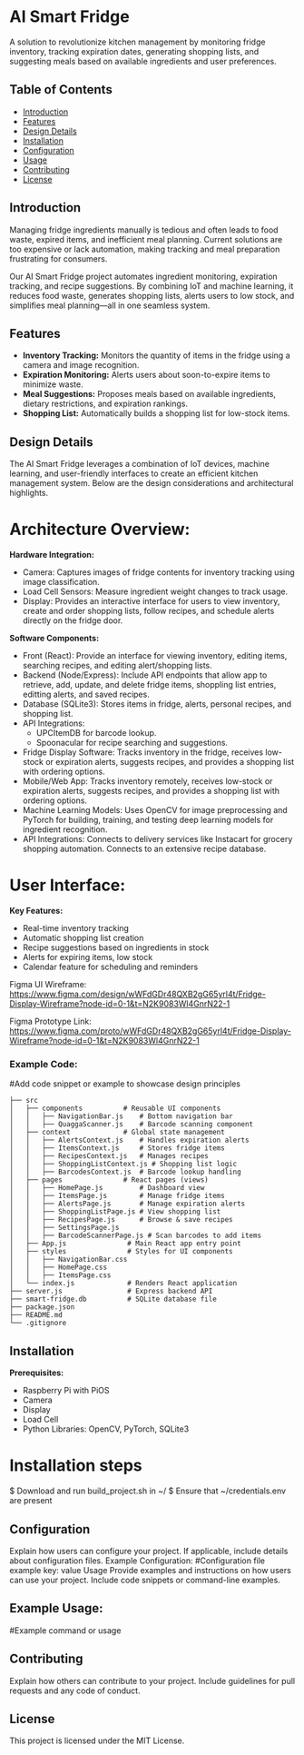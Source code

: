 # AI Smart Fridge
A solution to revolutionize kitchen management by monitoring fridge inventory, tracking 
expiration dates, generating shopping lists, and suggesting meals based on available 
ingredients and user preferences.


## Table of Contents
- [Introduction](#introduction)
- [Features](#features)
- [Design Details](#design-details)
- [Installation](#installation)
- [Configuration](#configuration)
- [Usage](#usage)
- [Contributing](#contributing)
- [License](#license)


## Introduction

Managing fridge ingredients manually is tedious and often leads to food waste, 
expired items, and inefficient meal planning. Current solutions are too expensive or 
lack automation, making tracking and meal preparation frustrating for consumers.

Our AI Smart Fridge project automates ingredient monitoring, expiration 
tracking, and recipe suggestions. By combining IoT and machine learning, it reduces 
food waste, generates shopping lists, alerts users to low stock, and simplifies meal 
planning—all in one seamless system.


## Features
- **Inventory Tracking:** Monitors the quantity of items in the fridge using a camera and image recognition.
- **Expiration Monitoring:** Alerts users about soon-to-expire items to minimize waste.
- **Meal Suggestions:** Proposes meals based on available ingredients, dietary restrictions, and expiration rankings.
- **Shopping List:** Automatically builds a shopping list for low-stock items.


## Design Details
The AI Smart Fridge leverages a combination of IoT devices, machine learning, and user-friendly interfaces to 
create an efficient kitchen management system. Below are the design considerations and architectural highlights.

# Architecture Overview:
**Hardware Integration:**
- Camera: Captures images of fridge contents for inventory tracking using image classification.
- Load Cell Sensors: Measure ingredient weight changes to track usage.
- Display: Provides an interactive interface for users to view inventory, create and order shopping lists, follow recipes, and schedule alerts directly on the fridge door.
  
**Software Components:**
- Front (React): Provide an interface for viewing inventory, editing items, searching recipes, and editing alert/shopping lists.
- Backend (Node/Express): Include API endpoints that allow app to retrieve, add, update, and delete fridge items, shoppling list entries, editting alerts, and saved recipes.
- Database (SQLite3): Stores items in fridge, alerts, personal recipes, and shopping list. 
- API Integrations:
  - UPCItemDB for barcode lookup.
  - Spoonacular for recipe searching and suggestions.
- Fridge Display Software: Tracks inventory in the fridge, receives low-stock or expiration alerts, suggests recipes, and provides a shopping list with ordering options.
- Mobile/Web App: Tracks inventory remotely, receives low-stock or expiration alerts, suggests recipes, and provides a shopping list with ordering options.
- Machine Learning Models: Uses OpenCV for image preprocessing and PyTorch for building, training, and testing deep learning models for ingredient recognition.
- API Integrations: Connects to delivery services like Instacart for grocery shopping automation. Connects to an extensive recipe database. 

# User Interface:
**Key Features:**
- Real-time inventory tracking
- Automatic shopping list creation
- Recipe suggestions based on ingredients in stock
- Alerts for expiring items, low stock
- Calendar feature for scheduling and reminders

Figma UI Wireframe:
https://www.figma.com/design/wWFdGDr48QXB2gG65yrl4t/Fridge-Display-Wireframe?node-id=0-1&t=N2K9083Wl4GnrN22-1

Figma Prototype Link:
https://www.figma.com/proto/wWFdGDr48QXB2gG65yrl4t/Fridge-Display-Wireframe?node-id=0-1&t=N2K9083Wl4GnrN22-1


### Example Code:

#Add code snippet or example to showcase design principles
```.
├── src                     
│   ├── components          # Reusable UI components
│   │   ├── NavigationBar.js    # Bottom navigation bar
│   │   ├── QuaggaScanner.js    # Barcode scanning component
│   ├── context             # Global state management
│   │   ├── AlertsContext.js    # Handles expiration alerts
│   │   ├── ItemsContext.js     # Stores fridge items
│   │   ├── RecipesContext.js   # Manages recipes
│   │   ├── ShoppingListContext.js # Shopping list logic
│   │   ├── BarcodesContext.js  # Barcode lookup handling
│   ├── pages               # React pages (views)
│   │   ├── HomePage.js         # Dashboard view
│   │   ├── ItemsPage.js        # Manage fridge items
│   │   ├── AlertsPage.js       # Manage expiration alerts
│   │   ├── ShoppingListPage.js # View shopping list
│   │   ├── RecipesPage.js      # Browse & save recipes
│   │   ├── SettingsPage.js     
│   │   ├── BarcodeScannerPage.js # Scan barcodes to add items
│   ├── App.js               # Main React app entry point
│   ├── styles               # Styles for UI components
│   │   ├── NavigationBar.css
│   │   ├── HomePage.css
│   │   ├── ItemsPage.css
│   └── index.js             # Renders React application
├── server.js                # Express backend API
├── smart-fridge.db          # SQLite database file
├── package.json             
├── README.md                
└── .gitignore               
```

## Installation

**Prerequisites:**
- Raspberry Pi with PiOS
- Camera
- Display
- Load Cell
- Python Libraries: OpenCV, PyTorch, SQLite3

# Installation steps
$ Download and run build_project.sh in ~/
$ Ensure that ~/credentials.env are present


## Configuration
Explain how users can configure your project. If applicable, include details about
configuration files.
Example Configuration:
#Configuration file example
key: value
Usage
Provide examples and instructions on how users can use your project. Include code
snippets or command-line examples.


## Example Usage:
#Example command or usage


## Contributing
Explain how others can contribute to your project. Include guidelines for pull
requests and any code of conduct.


## License
This project is licensed under the MIT License.
